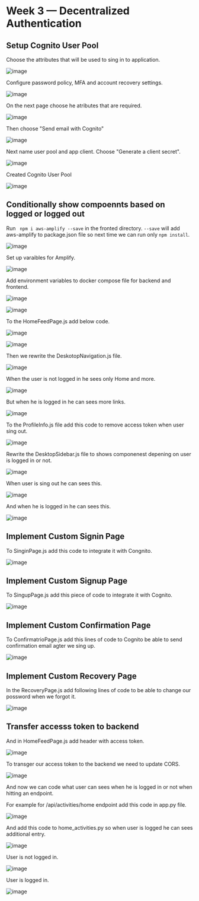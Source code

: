 # Week 3 — Decentralized Authentication

## Setup Cognito User Pool

Choose the attributes that will be used to sing in to application.

![image](https://user-images.githubusercontent.com/96197101/224513746-6cb40383-1681-4252-85c9-3b37a4d57a30.png)

Configure password policy, MFA and account recovery settings.

![image](https://user-images.githubusercontent.com/96197101/224513785-e02ac96e-be7c-4675-8519-9f67552e388b.png)

On the next page choose he atributes that are required.

![image](https://user-images.githubusercontent.com/96197101/224513873-bb53a4cb-9223-4e69-b1f6-759a2b757d1e.png)

Then choose "Send email with Cognito"

![image](https://user-images.githubusercontent.com/96197101/224513892-1ab9a866-75ca-4cfc-84da-279171174a7d.png)

Next name user pool and app client. Choose "Generate a client secret".

![image](https://user-images.githubusercontent.com/96197101/224514068-f05f9f04-30da-4fd0-890c-f462e0232e86.png)

Created Cognito User Pool

![image](https://user-images.githubusercontent.com/96197101/224513653-dfdb8686-b5da-43e4-b6a3-308984377448.png)

## Conditionally show compoennts based on logged or logged out

Run <code> npm i aws-amplify --save</code> in the fronted directory. <code>--save</code> will add aws-amplify to package.json file so next time we can run only <code>npm install</code>.

![image](https://user-images.githubusercontent.com/96197101/224514340-70b5d040-6723-41fc-a837-ebaa82852738.png)

Set up varaibles for Amplify.

![image](https://user-images.githubusercontent.com/96197101/224515770-a3913954-9ffe-48ca-b7d3-f6d77db744ff.png)

Add environment variables to docker compose file for backend and frontend.

![image](https://user-images.githubusercontent.com/96197101/224517323-54a6835f-b19d-49bb-a2ea-44f77c2c71f5.png)

![image](https://user-images.githubusercontent.com/96197101/224517350-83c400d8-1f58-42ea-8b80-fe5420d76858.png)

To the HomeFeedPage.js add below code.

![image](https://user-images.githubusercontent.com/96197101/224517516-7cd88645-3968-4300-8d7b-6cfcce9dabbf.png)

![image](https://user-images.githubusercontent.com/96197101/224517687-6c1de6f0-422a-4686-b504-2eed69656b5e.png)

Then we rewrite the DeskotopNavigation.js file. 

![image](https://user-images.githubusercontent.com/96197101/224517777-64710703-92e8-49d3-becb-f82e97f8ef11.png)

When the user is not logged in he sees only Home and more.

![image](https://user-images.githubusercontent.com/96197101/224517820-c40d75b3-ed6c-45cb-a0b6-bac482741fa2.png)

But when he is logged in he can sees more links.

![image](https://user-images.githubusercontent.com/96197101/224517910-f8b7454e-bf1f-407e-8d8b-7c4ad0c6ee19.png)

To the ProfileInfo.js file add this code to remove access token when user sing out.

![image](https://user-images.githubusercontent.com/96197101/224517958-ef129d28-6347-49a2-b7bc-7bce003bb6d7.png)

Rewrite the DesktopSidebar.js file to shows componenest depening on user is logged in or not.

![image](https://user-images.githubusercontent.com/96197101/224518023-7cb3c46e-151e-4fdf-bb27-ee2b46dbd847.png)

When user is sing out he can sees this.

![image](https://user-images.githubusercontent.com/96197101/224518046-d5f65739-ab1f-4b8a-9250-a0eb2ef501be.png)

And when he is logged in he can sees this.

![image](https://user-images.githubusercontent.com/96197101/224518061-d327b07b-da05-4359-96d5-006ebbdee7c6.png)


## Implement Custom Signin Page

To SinginPage.js add this code to integrate it with Congnito. 

![image](https://user-images.githubusercontent.com/96197101/224518248-2b5c61c2-1b30-489b-88b2-d1672683129c.png)

## Implement Custom Signup Page

To SingupPage.js add this piece of code to integrate it with Cognito.

![image](https://user-images.githubusercontent.com/96197101/224518359-6911087c-7e48-46bb-9725-bf36a98595fb.png)


## Implement Custom Confirmation Page

To ConfirmatrioPage.js add this lines of code to Cognito be able to send confirmation email agter we sing up.

![image](https://user-images.githubusercontent.com/96197101/224518428-188eb1ef-4be8-4726-ac85-116b1c27eced.png)

## Implement Custom Recovery Page

In the RecoveryPage.js add following lines of code to be able to change our possword when we forgot it.

![image](https://user-images.githubusercontent.com/96197101/224518530-e8f4bde9-6bcc-4d17-8a20-f552a11a7cd5.png)


## Transfer accesss token to backend

And in HomeFeedPage.js add header with access token.

![image](https://user-images.githubusercontent.com/96197101/224518613-460719a5-c7a6-429c-962c-9eaba79613c4.png)

To transger our access token to the backend we need to update CORS.

![image](https://user-images.githubusercontent.com/96197101/224518761-50b0b27c-0980-4e0d-becd-018e53d31c1b.png)

And now we can code what user can sees when he is logged in or not when hitting an endpoint.

For example for /api/activities/home endpoint add this code in app.py file.

![image](https://user-images.githubusercontent.com/96197101/224518805-e943bfbc-74e5-4127-b74b-bfae1bc7a22e.png)

And add this code to home_activities.py so when user is logged he can sees additional entry.

![image](https://user-images.githubusercontent.com/96197101/224518842-2abea171-7277-4399-ad09-c1a3cf185778.png)

User is not logged in.

![image](https://user-images.githubusercontent.com/96197101/224519000-e107d519-15a3-413e-a7e2-90d152164165.png)

User is logged in.

![image](https://user-images.githubusercontent.com/96197101/224519016-9ffac2b3-ca84-4a02-80fd-b3c8f8a1e91c.png)


